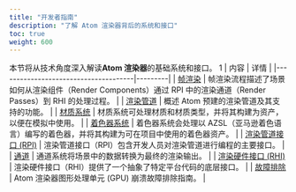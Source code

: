 ```yaml
---
title: "开发者指南"
description: "了解 Atom 渲染器背后的系统和接口"
toc: true
weight: 600
---
```


本节将从技术角度深入解读**Atom 渲染器**的基础系统和接口。
1
| 内容                        | 详情 |
|--------------------------------------|---------|
| [帧渲染](frame-rendering.md) | 帧渲染流程描述了场景如何从渲染组件（Render Components）通过 RPI 中的渲染通道（Render Passes）到 RHI 的处理过程。 |
| [渲染管道](render-pipelines.md) | 概述 Atom 预建的渲染管道及其支持的功能。  |
| [材质系统](materials/_index.md) | 材质系统可处理材质和材质类型，并将其构建为资产，以便在模拟中使用。 |
| [着色器系统](shaders/_index.md) | 着色器系统会处理以 AZSL（亚马逊着色语言）编写的着色器，并将其构建为可在项目中使用的着色器资产。 |
| [渲染管道接口 (RPI)](rpi/_index.md) | 渲染管道接口（RPI）包含开发人员对渲染管道进行编程的主要接口。 |
| [通道](passes/_index.md) | 通道系统将场景中的数据转换为最终的渲染输出。 |
| [渲染硬件接口 (RHI)](rhi/_index.md) | 渲染硬件接口（RHI）提供了一个抽象了特定平台代码的底层接口。 |
| [故障排除](troubleshoot.md) | Atom 渲染器图形处理单元 (GPU) 崩溃故障排除指南。 |
